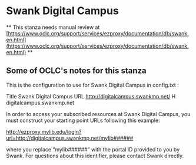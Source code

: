 # Swank Digital Campus
** This stanza needs manual review at [https://www.oclc.org/support/services/ezproxy/documentation/db/swank.en.html](https://www.oclc.org/support/services/ezproxy/documentation/db/swank.en.html) **

## Some of OCLC's notes for this stanza

This is the configuration to use for Swank Digital Campus in config.txt :

Title Swank Digital Campus
 URL http://digitalcampus.swankmp.net/
 H digitalcampus.swankmp.net

In order to access your subscribed resources at Swank Digital Campus, you must construct your starting point URLs following this example:

http://ezproxy.mylib.edu/login?url=http://digitalcampus.swankmp.net/mylib######

where you replace “mylib######” with the portal ID provided to you by Swank. For questions about this identifier, please contact Swank directly.

